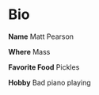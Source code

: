 
# Bio
**Name** Matt Pearson

**Where** Mass

**Favorite Food** Pickles

**Hobby** Bad piano playing
